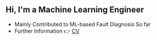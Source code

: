 ## Hi, I'm a Machine Learning Engineer

- Mainly Contributed to ML-based Fault Diagnosis So far
- Further Information 👉 [CV](https://github.com/YunseobHwang/CV)
